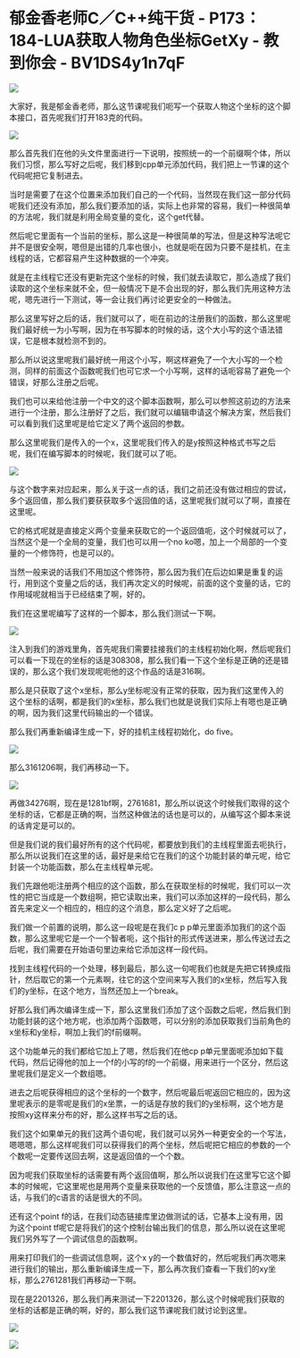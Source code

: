 # 郁金香老师C／C++纯干货 - P173：184-LUA获取人物角色坐标GetXy - 教到你会 - BV1DS4y1n7qF

![](img/5f1a09dc130a3084f0a95007eaddad02_0.png)

大家好，我是郁金香老师，那么这节课呢我们呃写一个获取人物这个坐标的这个脚本接口，首先呢我们打开183克的代码。



![](img/5f1a09dc130a3084f0a95007eaddad02_2.png)

那么首先我们在他的头文件里面进行一下说明，按照统一的一个前缀啊个体，所以我们习惯，那么写好之后呢，我们移到cpp单元添加代码，我们把上一节课的这个代码呢把它复制进去。

当时是需要了在这个位置来添加我们自己的一个代码，当然现在我们这一部分代码呢我们还没有添加，那么我们要添加的话，实际上也非常的容易，我们一种很简单的方法呢，我们就是利用全局变量的变化，这个get代替。

然后呢它里面有一个当前的坐标，那么这是一种很简单的写法，但是这种写法呢它并不是很安全啊，嗯但是出错的几率也很小，也就是呃在因为只要不是挂机，在主线程的话，它都容易产生这种数据的一个冲突。

就是在主线程它还没有更新完这个坐标的时候，我们就去读取它，那么造成了我们读取的这个坐标来就不全，但一般情况下是不会出现的好，那么我们先用这种方法呢，嗯先进行一下测试，等一会让我们再讨论更安全的一种做法。

那么这里写好之后的话，我们就可以了，呃在前边的注册我们的函数，那么这里呢我们最好统一为小写啊，因为在书写脚本的时候的话，这个大小写的这个语法错误，它是根本就检测不到的。

那么所以说这里呢我们最好统一用这个小写，啊这样避免了一个大小写的一个检测，同样的前面这个函数呢我们也可它求一个小写啊，这样的话呃容易了避免一个错误，好那么注册之后呢。

我们也可以来给他注册一个中文的这个脚本函数啊，那么可以参照这前边的方法来进行一个注册，那么注册好了之后，我们就可以编辑申请这个解决方案，然后我们可以看到我们这里呢是给它定义了两个返回的参数。

那么这里呢我们是传入的一个x，这里呢我们传入的是y按照这种格式书写之后呢，我们在编写脚本的时候呢，我们就可以了呃。



![](img/5f1a09dc130a3084f0a95007eaddad02_4.png)

与这个数字来对应起来，那么关于这一点的话，我们之前还没有做过相应的尝试，多个返回值，那么我们要获获取多个返回值的话，这里呢我们就可以了啊，直接在这里呢。

它的格式呢就是直接定义两个变量来获取它的一个返回值呃，这个时候就可以了，当然这个是一个全局的变量，我们也可以用一个no ko嗯，加上一个局部的一个变量的一个修饰符，也是可以的。

当然一般来说的话我们不用加这个修饰符，那么因为我们在后边如果是重复的运行，用到这个变量之后的话，我们再次定义的时候呢，前面的这个变量的话，它的作用域呢就相当于已经结束了啊，好的。

我们在这里呢编写了这样的一个脚本，那么我们测试一下啊。

![](img/5f1a09dc130a3084f0a95007eaddad02_6.png)

注入到我们的游戏里角，首先呢我们需要挂接我们的主线程初始化啊，然后呢我们可以看一下现在的坐标的话是308308，那么我们看一下这个坐标是正确的还是错误的，那么这个我们发现呢呃他的这个作品的话是316啊。

那么是只获取了这个x坐标，那么y坐标呢没有正常的获取，因为我们这里传入的这个坐标的话啊，都是我们的x坐标，那么我们也就是说我们实际上有嗯也是正确的啊，因为我们这里代码输出的一个错误。

那么我们再重新编译生成一下，好的挂机主线程初始化，do five。

![](img/5f1a09dc130a3084f0a95007eaddad02_8.png)

那么3161206啊，我们再移动一下。

![](img/5f1a09dc130a3084f0a95007eaddad02_10.png)

再做34276啊，现在是1281bf啊，2761681，那么所以说这个时候我们取得的这个坐标的话，它都是正确的啊，当然这种做法的话也是可以的，从编写这个脚本来说的话肯定是可以的。

但是我们说的我们最好所有的这个代码呢，都要放到我们的主线程里面去呃执行，那么所以说我们在这里的话，最好是来给它在我们的这个功能封装的单元呢，给它封装一个功能函数，那么在主线程单元呢。

我们先跟他呃注册两个相应的这个函数，那么在获取坐标的时候呢，我们可以一次性的把它当成是一个数组啊，把它读取出来，我们可以添加这样的一段代码，那么首先来定义一个相应的，相应的这个消息，那么定义好了之后呢。

我们做一个前置的说明，那么这一段呢是在我们c p p单元里面添加我们的这个函数，那么这里呢它是一个一个智者呃，这个指针的形式传送进来，那么传送过去之后呢，我们需要在开始语句里边来给它添加这样一段代码。

找到主线程代码的一个处理，移到最后，那么这一句呢我们也就是先把它转换成指针，然后取它的第一个元素啊，往它的这个空间来写入我们的x坐标，然后写入我们的y坐标，在这个地方，当然还加上一个break。

好那么我们再次编译生成一下，那么这里我们添加了这个函数之后呢，然后我们到功能封装的这个地方呢，也添加两个函数嗯，可以分别的添加获取我们当前角色的x坐标和y坐标，啊加上我们的f前缀啊。

这个功能单元的我们都给它加上了嗯，然后我们在他cp p单元里面呢添加如下载代码，然后记得他的加上一个f的小写的f的一个前缀，用来进行一个区分，然后这里呢我们是定义一个数组嗯。

进去之后呢获得相应的这个坐标的一个数字，然后呢最后呢返回它相应的，因为这里呢表示的是零呢是我们的x坐票，一的话是存放的我们的y坐标啊，这个地方是按照xy这样来分布的好，那么这样书写之后的话。

我们这个如果单元的我们这两个语句呢，我们就可以另外一种更安全的一个写法，嗯嗯嗯，那么这样呢我们可以获得我们的两个坐标，然后呢把它相应的参数的一个个数呢一定要传送回去啊，这是返回值的一个个数。

因为呢我们获取坐标的话需要有两个返回值啊，那么所以说我们在这里写它这个脚本的时候呢，它这里呢也是用两个变量来获取他的一个反馈值，那么注意这一点的话，与我们的c语言的话是很大的不同。

还有这个point f的话，在我们动态链接库里边做测试的话，它基本上没有用，因为这个point tf呢它是将我们的这个控制台输出我们的信息，那么所以说在这里呢我们另外写了一个调试信息的函数啊。

用来打印我们的一些调试信息啊，这个x y的一个数值好的，然后呢我们再次嗯来进行我们的输出，那么重新编译生成一下，那么再次我们查看一下我们的xy坐标，那么2761281我们再移动一下啊。

现在是2201326，那么我们再来测试一下2201326，那么这个时候呢我们获取的坐标的话都是正确的啊，好的，那么我们这节课呢我们就讨论到这里。



![](img/5f1a09dc130a3084f0a95007eaddad02_12.png)

![](img/5f1a09dc130a3084f0a95007eaddad02_13.png)